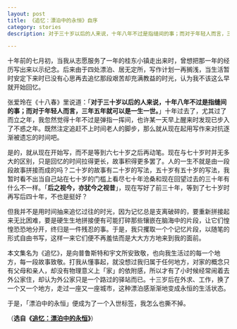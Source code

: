 ```yaml
---
layout: post
title: 《追忆：漂泊中的永恒》自序
category: stories
description: 对于三十岁以后的人来说，十年八年不过是指缝间的事；而对于年轻人而言，三年五年就可以是一生一世。

---
```


十年前的七月初，当我从志愿服务了一年的桂东小镇走出来时，曾想把那一年的经历写出来以示纪念。后来由于四处漂泊、居无定所，写作计划一再搁浅，当生活暂时安定下来时已没有心思再去追忆那段艰苦却充满教益的时光，认为我不该这么早就开始回忆。

张爱玲在《十八春》里说道：「**对于三十岁以后的人来说，十年八年不过是指缝间的事；而对于年轻人而言，三年五年就可以是一生一世。**」十年过去了，尤其过了而立之年，我忽然觉得十年不过是弹指一挥间，也许某一天早上醒来时发现已步入了不惑之年。既然注定追赶不上时间老人的脚步，那么就从现在起用写作来对抗逐渐被遗忘的时间吧。

是的，就从现在开始写，而不是等到六七十岁之后再动笔。现在与七十岁时并无多大的区别，只是回忆的时间拉得更长，故事积得更多罢了。人的一生不就是由一段段故事拼接而成的吗？二十岁的故事有二十岁的写法，五十岁有五十岁的写法，我暂时看不出当自己站在七十岁的门槛上看尽七十年沧桑和现在回望过去的三十年有什么不一样。「**后之视今，亦犹今之视昔**」，现在写好了前三十年，等到了七十岁时再写后四十年，不也是挺好？

但我并不是用时间抽来追忆过往的时光，因为记忆总是支离破碎的，要重新拼接起来无比困难，要是硬生生地拼接便有可能打碎那些镶嵌在脑海中的片段，让它们惶惶恐恐地分开，终归是一件残忍的事。于是，我只攫取一个个记忆片段，以随笔的形式自由书写，这样一来它们便不再羞怯而是大大方方地来到我的面前。

本文集名为《追忆》，是向普鲁斯特和宇文所安致敬，也向我生活过的每一个地方，每一段故事致敬。打我从懂事起，就没想过我归属于任何地方，对家的概念只有父母和亲人，却没有物理意义上「家」的依附感，所以才有了小时候经常闹着去外公家住，却认为外公家只是一个路过的驿站而已。十三岁后在外求、工作，换了一个又一个地方，走过一座又一座城市，这种漂泊感渐渐地变成永恒的生活状态。

于是，「漂泊中的永恒」便成为了一个入世标签，我怎么也撕不掉。

（**选自《[追忆：漂泊中的永恒][1]》**）


  [1]: https://zhuiyi.weihaisheng.com
